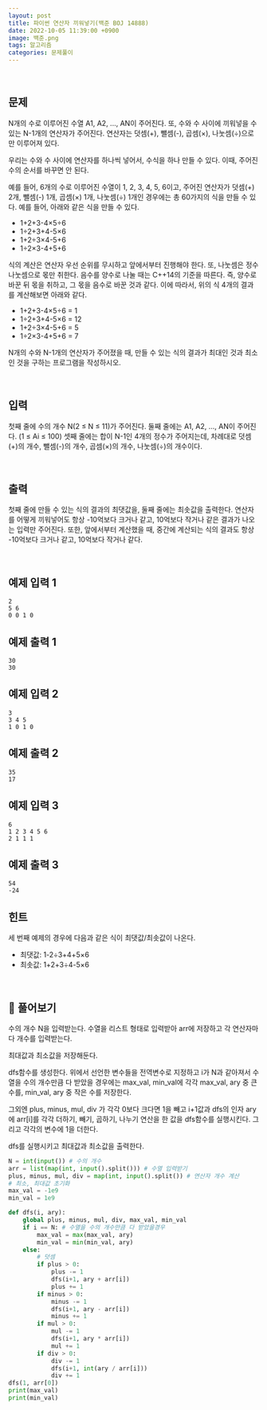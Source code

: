 ```yaml
---
layout: post
title: 파이썬 연산자 끼워넣기(백준 BOJ 14888)
date: 2022-10-05 11:39:00 +0900
image: 백준.png
tags: 알고리즘
categories: 문제풀이
---
```


<br>

## 문제

N개의 수로 이루어진 수열 A1, A2, ..., AN이 주어진다. 또, 수와 수 사이에 끼워넣을 수 있는 N-1개의 연산자가 주어진다. 연산자는 덧셈(+), 뺄셈(-), 곱셈(×), 나눗셈(÷)으로만 이루어져 있다.

우리는 수와 수 사이에 연산자를 하나씩 넣어서, 수식을 하나 만들 수 있다. 이때, 주어진 수의 순서를 바꾸면 안 된다.

예를 들어, 6개의 수로 이루어진 수열이 1, 2, 3, 4, 5, 6이고, 주어진 연산자가 덧셈(+) 2개, 뺄셈(-) 1개, 곱셈(×) 1개, 나눗셈(÷) 1개인 경우에는 총 60가지의 식을 만들 수 있다. 예를 들어, 아래와 같은 식을 만들 수 있다.

- 1+2+3-4×5÷6
- 1÷2+3+4-5×6
- 1+2÷3×4-5+6
- 1÷2×3-4+5+6

식의 계산은 연산자 우선 순위를 무시하고 앞에서부터 진행해야 한다. 또, 나눗셈은 정수 나눗셈으로 몫만 취한다. 음수를 양수로 나눌 때는 C++14의 기준을 따른다. 즉, 양수로 바꾼 뒤 몫을 취하고, 그 몫을 음수로 바꾼 것과 같다. 이에 따라서, 위의 식 4개의 결과를 계산해보면 아래와 같다.

- 1+2+3-4×5÷6 = 1
- 1÷2+3+4-5×6 = 12
- 1+2÷3×4-5+6 = 5
- 1÷2×3-4+5+6 = 7

N개의 수와 N-1개의 연산자가 주어졌을 때, 만들 수 있는 식의 결과가 최대인 것과 최소인 것을 구하는 프로그램을 작성하시오.

<br>

## 입력

첫째 줄에 수의 개수 N(2 ≤ N ≤ 11)가 주어진다. 둘째 줄에는 A1, A2, ..., AN이 주어진다. (1 ≤ Ai ≤ 100) 셋째 줄에는 합이 N-1인 4개의 정수가 주어지는데, 차례대로 덧셈(+)의 개수, 뺄셈(-)의 개수, 곱셈(×)의 개수, 나눗셈(÷)의 개수이다. 

<br>

## 출력

첫째 줄에 만들 수 있는 식의 결과의 최댓값을, 둘째 줄에는 최솟값을 출력한다. 연산자를 어떻게 끼워넣어도 항상 -10억보다 크거나 같고, 10억보다 작거나 같은 결과가 나오는 입력만 주어진다. 또한, 앞에서부터 계산했을 때, 중간에 계산되는 식의 결과도 항상 -10억보다 크거나 같고, 10억보다 작거나 같다.

<br>

## 예제 입력 1

```
2
5 6
0 0 1 0
```

## 예제 출력 1

```
30
30
```

## 예제 입력 2

```
3
3 4 5
1 0 1 0
```

## 예제 출력 2

```
35
17
```

## 예제 입력 3

```
6
1 2 3 4 5 6
2 1 1 1
```

## 예제 출력 3

```
54
-24
```

## 힌트

세 번째 예제의 경우에 다음과 같은 식이 최댓값/최솟값이 나온다.

- 최댓값: 1-2÷3+4+5×6
- 최솟값: 1+2+3÷4-5×6

<br>

## 📝 풀어보기

수의 개수 N을 입력받는다. 수열을 리스트 형태로 입력받아 arr에 저장하고 각 연산자마다 개수를 입력받는다.

최대값과 최소값을 저장해둔다.

dfs함수를 생성한다. 위에서 선언한 변수들을 전역변수로 지정하고 i가 N과 같아져서 수열을 수의 개수만큼 다 받았을 경우에는 max_val, min_val에 각각 max_val, ary 중 큰 수를, min_val, ary 중 작은 수를 저장한다.

그외엔 plus, minus, mul, div 가 각각 0보다 크다면 1을 빼고 i+1값과 dfs의 인자 ary에 arr[i]를 각각 더하기, 빼기, 곱하기, 나누기 연산을 한 값을 dfs함수를 실행시킨다. 그리고 각각의 변수에 1을 더한다.

dfs를 실행시키고 최대값과 최소값을 출력한다.

``` python
N = int(input()) # 수의 개수
arr = list(map(int, input().split())) # 수열 입력받기
plus, minus, mul, div = map(int, input().split()) # 연산자 개수 계산
# 최소, 최대값 초기화
max_val = -1e9
min_val = 1e9

def dfs(i, ary):
    global plus, minus, mul, div, max_val, min_val
    if i == N: # 수열을 수의 개수만큼 다 받았을경우 
        max_val = max(max_val, ary)
        min_val = min(min_val, ary)
    else:
        # 덧셈
        if plus > 0:
            plus -= 1
            dfs(i+1, ary + arr[i])
            plus += 1
        if minus > 0:
            minus -= 1
            dfs(i+1, ary - arr[i])
            minus += 1
        if mul > 0:
            mul -= 1
            dfs(i+1, ary * arr[i])
            mul += 1
        if div > 0:
            div -= 1
            dfs(i+1, int(ary / arr[i]))
            div += 1
dfs(1, arr[0])
print(max_val)
print(min_val)
```

